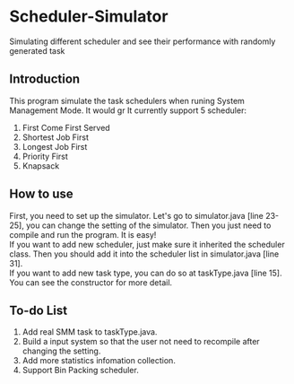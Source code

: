 # Scheduler-Simulator
Simulating different scheduler and see their performance with randomly generated task

## Introduction
This program simulate the task schedulers when runing System Management Mode. It would gr
It currently support 5 scheduler:
1. First Come First Served
2. Shortest Job First
3. Longest Job First
4. Priority First
5. Knapsack

## How to use
First, you need to set up the simulator. Let's go to simulator.java [line 23-25], you can change the setting of the simulator. Then you just need to compile and run the program. It is easy!<br />
If you want to add new scheduler, just make sure it inherited the scheduler class. Then you should add it into the scheduler list in simulator.java [line 31].<br />
If you want to add new task type, you can do so at taskType.java [line 15]. You can see the constructor for more detail.

## To-do List
1. Add real SMM task to taskType.java.
2. Build a input system so that the user not need to recompile after changing the setting.
3. Add more statistics infomation collection.
4. Support Bin Packing scheduler.
